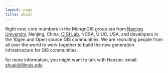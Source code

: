 ```yaml
---
layout: page
title: About
---
```



Right now, core mumbers in the MongoGIS group are from [Nanjing University](http://gis.nju.edu.cn/), Nanjing, China, [CIGI Lab](http://cybergis.illinois.edu/), NCSA, UIUC, USA, and developers in the 10gen and Open source GIS communities. We are recruiting people from all over the world to work together to build the new generation infrastructure for GIS communities.

for more information, you might want to talk with Hanson. email: <shuai@illinois.edu>
